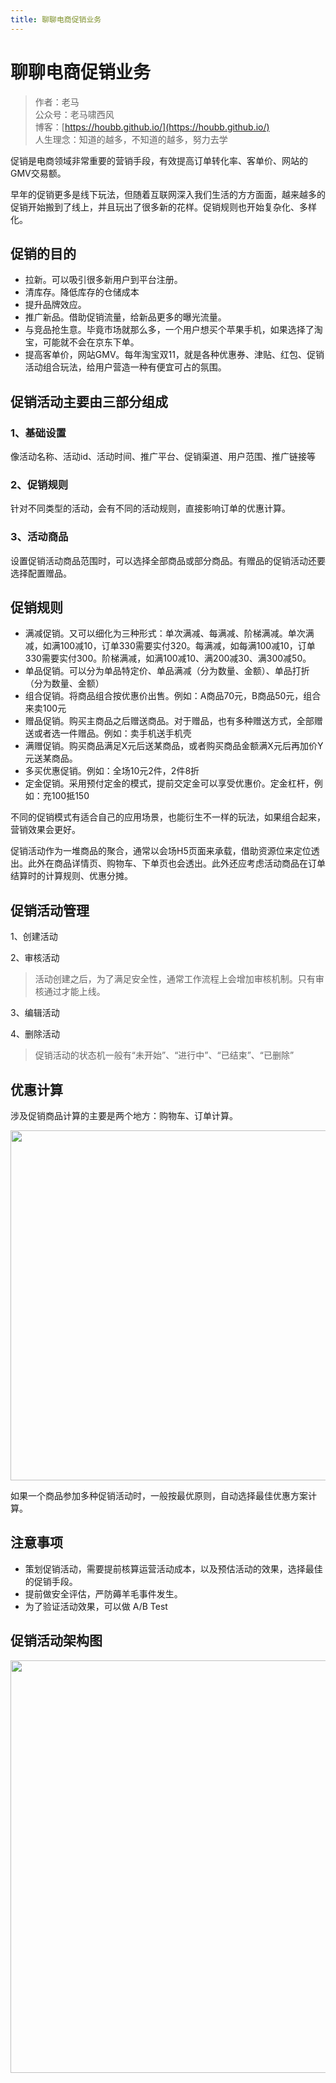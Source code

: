```yaml
---
title: 聊聊电商促销业务
---
```


#  聊聊电商促销业务


> 作者：老马
> <br/>公众号：老马啸西风
> <br/> 博客：[https://houbb.github.io/](https://houbb.github.io/)
> <br/> 人生理念：知道的越多，不知道的越多，努力去学


促销是电商领域非常重要的营销手段，有效提高订单转化率、客单价、网站的GMV交易额。


早年的促销更多是线下玩法，但随着互联网深入我们生活的方方面面，越来越多的促销开始搬到了线上，并且玩出了很多新的花样。促销规则也开始复杂化、多样化。


## 促销的目的


* 拉新。可以吸引很多新用户到平台注册。
* 清库存。降低库存的仓储成本
* 提升品牌效应。
* 推广新品。借助促销流量，给新品更多的曝光流量。
* 与竞品抢生意。毕竟市场就那么多，一个用户想买个苹果手机，如果选择了淘宝，可能就不会在京东下单。
* 提高客单价，网站GMV。每年淘宝双11，就是各种优惠券、津贴、红包、促销活动组合玩法，给用户营造一种有便宜可占的氛围。



## 促销活动主要由三部分组成


### 1、基础设置

像活动名称、活动id、活动时间、推广平台、促销渠道、用户范围、推广链接等


### 2、促销规则

针对不同类型的活动，会有不同的活动规则，直接影响订单的优惠计算。


### 3、活动商品

设置促销活动商品范围时，可以选择全部商品或部分商品。有赠品的促销活动还要选择配置赠品。



## 促销规则

* 满减促销。又可以细化为三种形式：单次满减、每满减、阶梯满减。单次满减，如满100减10，订单330需要实付320。每满减，如每满100减10，订单330需要实付300。阶梯满减，如满100减10、满200减30、满300减50。
* 单品促销。可以分为单品特定价、单品满减（分为数量、金额）、单品打折（分为数量、金额）
* 组合促销。将商品组合按优惠价出售。例如：A商品70元，B商品50元，组合来卖100元
* 赠品促销。购买主商品之后赠送商品。对于赠品，也有多种赠送方式，全部赠送或者选一件赠品。例如：卖手机送手机壳
* 满赠促销。购买商品满足X元后送某商品，或者购买商品金额满X元后再加价Y元送某商品。
* 多买优惠促销。例如：全场10元2件，2件8折
* 定金促销。采用预付定金的模式，提前交定金可以享受优惠价。定金杠杆，例如：充100抵150


不同的促销模式有适合自己的应用场景，也能衍生不一样的玩法，如果组合起来，营销效果会更好。

促销活动作为一堆商品的聚合，通常以会场H5页面来承载，借助资源位来定位透出。此外在商品详情页、购物车、下单页也会透出。此外还应考虑活动商品在订单结算时的计算规则、优惠分摊。


## 促销活动管理


1、创建活动

2、审核活动

> 活动创建之后，为了满足安全性，通常工作流程上会增加审核机制。只有审核通过才能上线。

3、编辑活动

4、删除活动

> 促销活动的状态机一般有“未开始”、“进行中”、“已结束”、“已删除”


## 优惠计算


涉及促销商品计算的主要是两个地方：购物车、订单计算。


<div align="left">
    <img src="https://houbb.github.io/images/arch/business/7-1.png" width="560px">
</div>


如果一个商品参加多种促销活动时，一般按最优原则，自动选择最佳优惠方案计算。


## 注意事项

* 策划促销活动，需要提前核算运营活动成本，以及预估活动的效果，选择最佳的促销手段。
* 提前做安全评估，严防薅羊毛事件发生。
* 为了验证活动效果，可以做 A/B Test

## 促销活动架构图


<div align="left">
    <img src="https://houbb.github.io/images/arch/business/7-2.png" width="660px">
</div>
